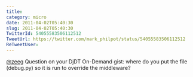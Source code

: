 ```yaml
---
title: 
category: micro
date: 2011-04-02T05:40:30
slug: 2011-04-02T05:40:30
TwitterId: 54055583506112512
TweetUrl: https://twitter.com/mark_philpot/status/54055583506112512
ReTweetUser: 
---
```


[@zeeg](https://twitter.com/zeeg) Question on your DjDT On-Demand gist: where do you put the file (debug.py) so it is run to override the middleware?